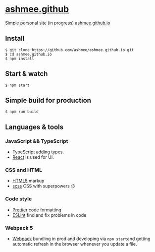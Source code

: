# [ashmee.github](https://ashmee.github.io)

Simple personal site (in progress)
[ashmee.github.io](https://ashmee.github.io)

## Install

    $ git clone https://github.com/ashmee/ashmee.github.io.git
    $ cd ashmee.github.io
    $ npm install

## Start & watch

    $ npm start

## Simple build for production

    $ npm run build

## Languages & tools

### JavaScript && TypeScript

-   [TypeScript](https://www.typescriptlang.org/) adding types.
-   [React](http://facebook.github.io/react) is used for UI.

### CSS and HTML

-   [HTML5](https://www.w3.org/TR/html52/) markup
-   [scss](https://sass-lang.com/) CSS with superpowers :3

### Code style

-   [Prettier](https://prettier.io/) code formatting
-   [ESLint](https://eslint.org/) find and fix problems in code

### Webpack 5

-   [Webpack](https://webpack.js.org/) bundling in prod and developing via `npm start`and getting automatic refresh in the browser whenever you update a file.
